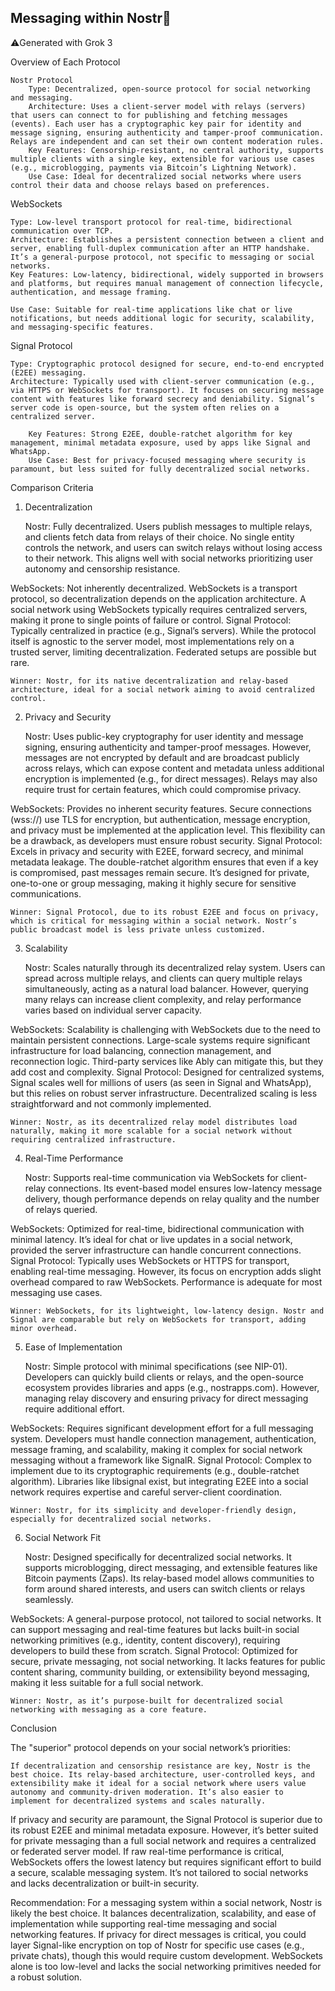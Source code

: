 ## Messaging within Nostr🚧

⚠️Generated with Grok 3

Overview of Each Protocol

    Nostr Protocol
        Type: Decentralized, open-source protocol for social networking and messaging.
        Architecture: Uses a client-server model with relays (servers) that users can connect to for publishing and fetching messages (events). Each user has a cryptographic key pair for identity and message signing, ensuring authenticity and tamper-proof communication. Relays are independent and can set their own content moderation rules.
        Key Features: Censorship-resistant, no central authority, supports multiple clients with a single key, extensible for various use cases (e.g., microblogging, payments via Bitcoin’s Lightning Network).
        Use Case: Ideal for decentralized social networks where users control their data and choose relays based on preferences.

WebSockets

    Type: Low-level transport protocol for real-time, bidirectional communication over TCP.
    Architecture: Establishes a persistent connection between a client and server, enabling full-duplex communication after an HTTP handshake. It’s a general-purpose protocol, not specific to messaging or social networks.
    Key Features: Low-latency, bidirectional, widely supported in browsers and platforms, but requires manual management of connection lifecycle, authentication, and message framing. 

    Use Case: Suitable for real-time applications like chat or live notifications, but needs additional logic for security, scalability, and messaging-specific features.

Signal Protocol

    Type: Cryptographic protocol designed for secure, end-to-end encrypted (E2EE) messaging.
    Architecture: Typically used with client-server communication (e.g., via HTTPS or WebSockets for transport). It focuses on securing message content with features like forward secrecy and deniability. Signal’s server code is open-source, but the system often relies on a centralized server. 

        Key Features: Strong E2EE, double-ratchet algorithm for key management, minimal metadata exposure, used by apps like Signal and WhatsApp.
        Use Case: Best for privacy-focused messaging where security is paramount, but less suited for fully decentralized social networks.

Comparison Criteria
1. Decentralization

    Nostr: Fully decentralized. Users publish messages to multiple relays, and clients fetch data from relays of their choice. No single entity controls the network, and users can switch relays without losing access to their network. This aligns well with social networks prioritizing user autonomy and censorship resistance. 

WebSockets: Not inherently decentralized. WebSockets is a transport protocol, so decentralization depends on the application architecture. A social network using WebSockets typically requires centralized servers, making it prone to single points of failure or control.
Signal Protocol: Typically centralized in practice (e.g., Signal’s servers). While the protocol itself is agnostic to the server model, most implementations rely on a trusted server, limiting decentralization. Federated setups are possible but rare.

    Winner: Nostr, for its native decentralization and relay-based architecture, ideal for a social network aiming to avoid centralized control.

2. Privacy and Security

    Nostr: Uses public-key cryptography for user identity and message signing, ensuring authenticity and tamper-proof messages. However, messages are not encrypted by default and are broadcast publicly across relays, which can expose content and metadata unless additional encryption is implemented (e.g., for direct messages). Relays may also require trust for certain features, which could compromise privacy. 

WebSockets: Provides no inherent security features. Secure connections (wss://) use TLS for encryption, but authentication, message encryption, and privacy must be implemented at the application level. This flexibility can be a drawback, as developers must ensure robust security. Signal Protocol: Excels in privacy and security with E2EE, forward secrecy, and minimal metadata leakage. The double-ratchet algorithm ensures that even if a key is compromised, past messages remain secure. It’s designed for private, one-to-one or group messaging, making it highly secure for sensitive communications.

    Winner: Signal Protocol, due to its robust E2EE and focus on privacy, which is critical for messaging within a social network. Nostr’s public broadcast model is less private unless customized.

3. Scalability

    Nostr: Scales naturally through its decentralized relay system. Users can spread across multiple relays, and clients can query multiple relays simultaneously, acting as a natural load balancer. However, querying many relays can increase client complexity, and relay performance varies based on individual server capacity. 

WebSockets: Scalability is challenging with WebSockets due to the need to maintain persistent connections. Large-scale systems require significant infrastructure for load balancing, connection management, and reconnection logic. Third-party services like Ably can mitigate this, but they add cost and complexity. Signal Protocol: Designed for centralized systems, Signal scales well for millions of users (as seen in Signal and WhatsApp), but this relies on robust server infrastructure. Decentralized scaling is less straightforward and not commonly implemented.

    Winner: Nostr, as its decentralized relay model distributes load naturally, making it more scalable for a social network without requiring centralized infrastructure.

4. Real-Time Performance

    Nostr: Supports real-time communication via WebSockets for client-relay connections. Its event-based model ensures low-latency message delivery, though performance depends on relay quality and the number of relays queried. 

WebSockets: Optimized for real-time, bidirectional communication with minimal latency. It’s ideal for chat or live updates in a social network, provided the server infrastructure can handle concurrent connections. Signal Protocol: Typically uses WebSockets or HTTPS for transport, enabling real-time messaging. However, its focus on encryption adds slight overhead compared to raw WebSockets. Performance is adequate for most messaging use cases.

    Winner: WebSockets, for its lightweight, low-latency design. Nostr and Signal are comparable but rely on WebSockets for transport, adding minor overhead.

5. Ease of Implementation

    Nostr: Simple protocol with minimal specifications (see NIP-01). Developers can quickly build clients or relays, and the open-source ecosystem provides libraries and apps (e.g., nostrapps.com). However, managing relay discovery and ensuring privacy for direct messaging require additional effort. 

WebSockets: Requires significant development effort for a full messaging system. Developers must handle connection management, authentication, message framing, and scalability, making it complex for social network messaging without a framework like SignalR. Signal Protocol: Complex to implement due to its cryptographic requirements (e.g., double-ratchet algorithm). Libraries like libsignal exist, but integrating E2EE into a social network requires expertise and careful server-client coordination.

    Winner: Nostr, for its simplicity and developer-friendly design, especially for decentralized social networks.

6. Social Network Fit

    Nostr: Designed specifically for decentralized social networks. It supports microblogging, direct messaging, and extensible features like Bitcoin payments (Zaps). Its relay-based model allows communities to form around shared interests, and users can switch clients or relays seamlessly. 

WebSockets: A general-purpose protocol, not tailored to social networks. It can support messaging and real-time features but lacks built-in social networking primitives (e.g., identity, content discovery), requiring developers to build these from scratch.
Signal Protocol: Optimized for secure, private messaging, not social networking. It lacks features for public content sharing, community building, or extensibility beyond messaging, making it less suitable for a full social network.

    Winner: Nostr, as it’s purpose-built for decentralized social networking with messaging as a core feature.

Conclusion

The "superior" protocol depends on your social network’s priorities:

    If decentralization and censorship resistance are key, Nostr is the best choice. Its relay-based architecture, user-controlled keys, and extensibility make it ideal for a social network where users value autonomy and community-driven moderation. It’s also easier to implement for decentralized systems and scales naturally. 

If privacy and security are paramount, the Signal Protocol is superior due to its robust E2EE and minimal metadata exposure. However, it’s better suited for private messaging than a full social network and requires a centralized or federated server model. If raw real-time performance is critical, WebSockets offers the lowest latency but requires significant effort to build a secure, scalable messaging system. It’s not tailored to social networks and lacks decentralization or built-in security.

Recommendation: For a messaging system within a social network, Nostr is likely the best choice. It balances decentralization, scalability, and ease of implementation while supporting real-time messaging and social networking features. If privacy for direct messages is critical, you could layer Signal-like encryption on top of Nostr for specific use cases (e.g., private chats), though this would require custom development. WebSockets alone is too low-level and lacks the social networking primitives needed for a robust solution.


